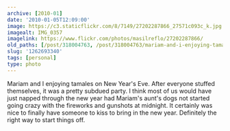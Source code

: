 ```yaml
---
archive: [2010-01]
date: '2010-01-05T12:09:00'
image: https://c3.staticflickr.com/8/7149/27202287866_27571c093c_k.jpg
imagealt: IMG_0357
imagelink: https://www.flickr.com/photos/masilreflo/27202287866/
old_paths: [/post/318004763, /post/318004763/mariam-and-i-enjoying-tamales-on-new-years-eve]
slug: '1262693340'
tags: [personal]
type: photo
---
```


Mariam and I enjoying tamales on New Year's Eve. After everyone stuffed
themselves, it was a pretty subdued party. I think most of us would have
just napped through the new year had Mariam's aunt's dogs not started
going crazy with the fireworks and gunshots at midnight. It certainly was
nice to finally have someone to kiss to bring in the new year. Definitely
the right way to start things off.

